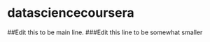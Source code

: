 datasciencecoursera
===================

##Edit this to be main line.
###Edit this line to be somewhat smaller
